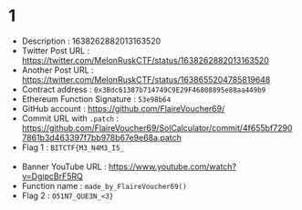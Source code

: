 # 1
- Description : 1638262882013163520
- Twitter Post URL : https://twitter.com/MelonRuskCTF/status/1638262882013163520
- Another Post URL : https://twitter.com/MelonRuskCTF/status/1638655204785819648
- Contract address : `0x3Bdc61387b714749C9E29F46808895e88aa449b9`
- Ethereum Function Signature : `53e98b64`
- GitHub account : https://github.com/FlaireVoucher69/
- Commit URL with `.patch` : https://github.com/FlaireVoucher69/SolCalculator/commit/4f655bf72907861b3d463397f7bb978b67e9e68a.patch
- Flag 1 : `BITCTF{M3_N4M3_I5_`
<br><br>
- Banner YouTube URL : https://www.youtube.com/watch?v=DgipcBrF5RQ
- Function name : `made_by_FlaireVoucher69()`
- Flag 2 : `O51N7_QUE3N_<3}`